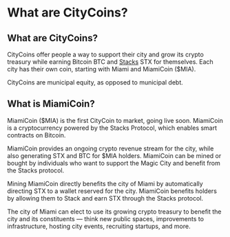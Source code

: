 # What are CityCoins?

## **What are CityCoins?**

CityCoins offer people a way to support their city and grow its crypto treasury while earning Bitcoin BTC and [Stacks](https://www.stacks.co/) STX for themselves. Each city has their own coin, starting with Miami and MiamiCoin \($MIA\).

CityCoins are municipal equity, as opposed to municipal debt.

## **What is MiamiCoin?**

MiamiCoin \($MIA\) is the first CityCoin to market, going live soon. MiamiCoin is a cryptocurrency powered by the Stacks Protocol, which enables smart contracts on Bitcoin.

MiamiCoin provides an ongoing crypto revenue stream for the city, while also generating STX and BTC for $MIA holders. MiamiCoin can be mined or bought by individuals who want to support the Magic City and benefit from the Stacks protocol.

Mining MiamiCoin directly benefits the city of Miami by automatically directing STX to a wallet reserved for the city. MiamiCoin benefits holders by allowing them to Stack and earn STX through the Stacks protocol.

The city of Miami can elect to use its growing crypto treasury to benefit the city and its constituents — think new public spaces, improvements to infrastructure, hosting city events, recruiting startups, and more.

